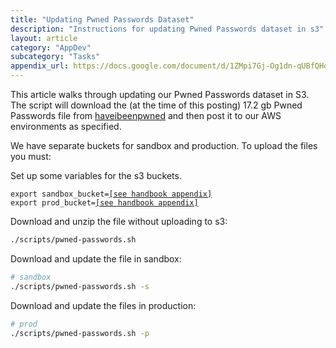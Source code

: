 ```yaml
---
title: "Updating Pwned Passwords Dataset"
description: "Instructions for updating Pwned Passwords dataset in s3"
layout: article
category: "AppDev"
subcategory: "Tasks"
appendix_url: https://docs.google.com/document/d/1ZMpi7Gj-Og1dn-qUBfQHqLc1Im7rUzDmIxKn11DPJzk/edit#heading=h.2dv73pe5frx0
---
```


This article walks through updating our Pwned Passwords dataset in S3.
The script will download the (at the time of this posting) 17.2 gb Pwned Passwords file from [haveibeenpwned](https://haveibeenpwned.com/Passwords)
and then post it to our AWS environments as specified.

We have separate buckets for sandbox and production. To upload the files you must:

Set up some variables for the s3 buckets.
<pre><code>export sandbox_bucket=<a href="{{ page.appendix_url }}">[see handbook appendix]</a>
export prod_bucket=<a href="{{ page.appendix_url }}">[see handbook appendix]</a></code></pre>

Download and unzip the file without uploading to s3:
```bash
./scripts/pwned-passwords.sh
```

Download and update the file in sandbox:

```bash
# sandbox
./scripts/pwned-passwords.sh -s
```

Download and update the files in production:

```bash
# prod
./scripts/pwned-passwords.sh -p
```

